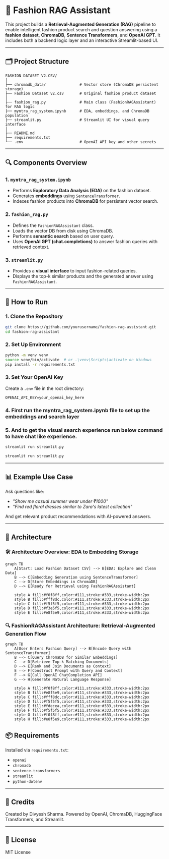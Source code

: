 # 👗 Fashion RAG Assistant

This project builds a **Retrieval-Augmented Generation (RAG)** pipeline to enable intelligent fashion product search and question answering using a **fashion dataset**, **ChromaDB**, **Sentence Transformers**, and **OpenAI GPT**. It includes both a backend logic layer and an interactive Streamlit-based UI.

---

## 🗂️ Project Structure

```
FASHION DATASET V2.CSV/
│
├── chromadb_data/               # Vector store (ChromaDB persistent storage)
├── Fashion Dataset v2.csv       # Original fashion product dataset
│
├── fashion_rag.py               # Main class (FashionRAGAssistant) for RAG logic
├── myntra_rag_system.ipynb      # EDA, embeddings, and ChromaDB population
├── streamlit.py                 # Streamlit UI for visual query interface
│
├── README.md
├── requirements.txt
└── .env                         # OpenAI API key and other secrets
```

---

## 🔍 Components Overview

### 1. `myntra_rag_system.ipynb`
- Performs **Exploratory Data Analysis (EDA)** on the fashion dataset.
- Generates **embeddings** using `SentenceTransformer`.
- Indexes fashion products into **ChromaDB** for persistent vector search.

### 2. `fashion_rag.py`
- Defines the `FashionRAGAssistant` class.
- Loads the vector DB from disk using ChromaDB.
- Performs **semantic search** based on user query.
- Uses **OpenAI GPT (chat.completions)** to answer fashion queries with retrieved context.

### 3. `streamlit.py`
- Provides a **visual interface** to input fashion-related queries.
- Displays the top-k similar products and the generated answer using `FashionRAGAssistant`.

---

## 🚀 How to Run

### 1. Clone the Repository

```bash
git clone https://github.com/yourusername/fashion-rag-assistant.git
cd fashion-rag-assistant
```

### 2. Set Up Environment

```bash
python -m venv venv
source venv/bin/activate  # or .\venv\Scripts\activate on Windows
pip install -r requirements.txt
```

### 3. Set Your OpenAI Key

Create a `.env` file in the root directory:

```
OPENAI_API_KEY=your_openai_key_here
```

### 4. First run the myntra_rag_system.ipynb file to set up the embeddings and search layer
### 5. And to get the visual search experience run below command to have chat like experience.

```bash
streamlit run streamlit.py
```
```bash
streamlit run streamlit.py
```

---

## 📊 Example Use Case

Ask questions like:
- _"Show me casual summer wear under ₹1000"_
- _"Find red floral dresses similar to Zara's latest collection"_

And get relevant product recommendations with AI-powered answers.

---

## 🧩 Architecture


### 🛠 Architecture Overview: EDA to Embedding Storage

```mermaid
graph TD
    A[Start: Load Fashion Dataset CSV] --> B[EDA: Explore and Clean Data]
    B --> C[Embedding Generation using SentenceTransformer]
    C --> D[Store Embeddings in ChromaDB]
    D --> E[Ready for Retrieval using FashionRAGAssistant]

    style A fill:#f0f8ff,color:#111,stroke:#333,stroke-width:2px
    style B fill:#fff8dc,color:#111,stroke:#333,stroke-width:2px
    style C fill:#f5f5f5,color:#111,stroke:#333,stroke-width:2px
    style D fill:#f3e5f5,color:#111,stroke:#333,stroke-width:2px
    style E fill:#e8f5e9,color:#111,stroke:#333,stroke-width:2px
```

### 🔍 FashionRAGAssistant Architecture: Retrieval-Augmented Generation Flow

```mermaid
graph TD
    A[User Enters Fashion Query] --> B[Encode Query with SentenceTransformer]
    B --> C[Query ChromaDB for Similar Embeddings]
    C --> D[Retrieve Top-k Matching Documents]
    D --> E[Rank and Join Documents as Context]
    E --> F[Construct Prompt with Query and Context]
    F --> G[Call OpenAI ChatCompletion API]
    G --> H[Generate Natural Language Response]

    style A fill:#f0f8ff,color:#111,stroke:#333,stroke-width:2px
    style B fill:#e8f5e9,color:#111,stroke:#333,stroke-width:2px
    style C fill:#fff8dc,color:#111,stroke:#333,stroke-width:2px
    style D fill:#f5f5f5,color:#111,stroke:#333,stroke-width:2px
    style E fill:#fdecea,color:#111,stroke:#333,stroke-width:2px
    style F fill:#f5f5f5,color:#111,stroke:#333,stroke-width:2px
    style G fill:#f0f8ff,color:#111,stroke:#333,stroke-width:2px
    style H fill:#e8f5e9,color:#111,stroke:#333,stroke-width:2px
```

## 📦 Requirements

Installed via `requirements.txt`:

- `openai`
- `chromadb`
- `sentence-transformers`
- `streamlit`
- `python-dotenv`

---

## 🧠 Credits

Created by Divyesh Sharma. Powered by OpenAI, ChromaDB, HuggingFace Transformers, and Streamlit.

---

## 📃 License

MIT License
